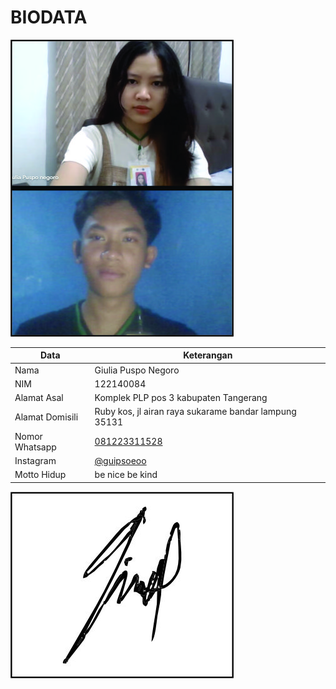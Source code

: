 # BIODATA

![Foto](084_foto.jpg)

| Data            | Keterangan |
| --------------- | ------------- |
| Nama            | Giulia Puspo Negoro |
| NIM             | 122140084 |
| Alamat Asal     | Komplek PLP pos 3 kabupaten Tangerang |
| Alamat Domisili | Ruby kos, jl airan raya sukarame bandar lampung 35131 |
| Nomor Whatsapp  | [081223311528](https://wa.me/+6281223311528) |
| Instagram       | [@guipsoeoo](https://instagram.com/guipsoeoo) |
| Motto Hidup     | be nice be kind |

![TTD](084_ttd.jpg)

